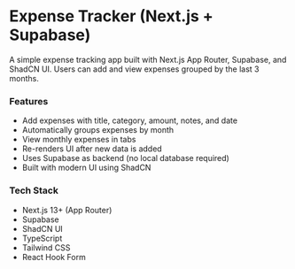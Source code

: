 # Expense Tracker (Next.js + Supabase)
A simple expense tracking app built with Next.js App Router, Supabase, and ShadCN UI. Users can add and view expenses grouped by the last 3 months.

### Features
- Add expenses with title, category, amount, notes, and date
- Automatically groups expenses by month
- View monthly expenses in tabs
- Re-renders UI after new data is added
- Uses Supabase as backend (no local database required)
- Built with modern UI using ShadCN

### Tech Stack
- Next.js 13+ (App Router)
- Supabase
- ShadCN UI
- TypeScript
- Tailwind CSS
- React Hook Form

